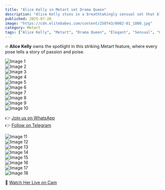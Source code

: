 ```yaml
---
title: "Alice Kelly in Metart set Drama Queen"
description: "Alice Kelly stuns in a breathtakingly sensual set that blends elegance with daring allure."
published: 2025-07-26
image: "https://cdn.elitebabes.com/content/250743/0002-01_1800.jpg"
category: Metart
tags: ["Alice Kelly", "Metart", "Drama Queen", "Elegant", "Sensual", "Gallery"]
---
```


🔥 **Alice Kelly** owns the spotlight in this striking Metart feature, where every pose tells a story of passion and poise.

![Image 1](https://cdn.elitebabes.com/content/250743/0002-01_1800.jpg)  
![Image 2](https://cdn.elitebabes.com/content/250743/0002-02_1200.jpg)  
![Image 3](https://cdn.elitebabes.com/content/250743/0002-03_1200.jpg)  
![Image 4](https://cdn.elitebabes.com/content/250743/0002-04_1800.jpg)  
![Image 5](https://cdn.elitebabes.com/content/250743/0002-05_1200.jpg)  
![Image 6](https://cdn.elitebabes.com/content/250743/0002-06_1200.jpg)  
![Image 7](https://cdn.elitebabes.com/content/250743/0002-07_1200.jpg)  
![Image 8](https://cdn.elitebabes.com/content/250743/0002-08_1200.jpg)  
![Image 9](https://cdn.elitebabes.com/content/250743/0002-09_1800.jpg)  
![Image 10](https://cdn.elitebabes.com/content/250743/0002-10_1200.jpg)  

👉 [Join us on WhatsApp](https://whatsapp.com/channel/0029VaMsUAp7tkjI8KcaRn10)  
👉 [Follow on Telegram](https://t.me/Xibabes)  

![Image 11](https://cdn.elitebabes.com/content/250743/0002-11_1800.jpg)  
![Image 12](https://cdn.elitebabes.com/content/250743/0002-12_1200.jpg)  
![Image 13](https://cdn.elitebabes.com/content/250743/0002-13_1800.jpg)  
![Image 14](https://cdn.elitebabes.com/content/250743/0002-14_1200.jpg)  
![Image 15](https://cdn.elitebabes.com/content/250743/0002-15_1200.jpg)  
![Image 16](https://cdn.elitebabes.com/content/250743/0002-16_1200.jpg)  
![Image 17](https://cdn.elitebabes.com/content/250743/0002-17_1200.jpg)  
![Image 18](https://cdn.elitebabes.com/content/250743/0002-18_1800.jpg)  

🔞 [Watch Her Live on Cam](https://redirecting-kappa.vercel.app/)
